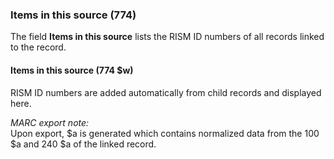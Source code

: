 ### Items in this source (774)

The field **Items in this source** lists the RISM ID numbers of all records linked to the record.  

#### Items in this source (774 $w)  

RISM ID numbers are added automatically from child records and displayed here.

_MARC export note:_  
Upon export, $a is generated which contains normalized data from the 100 $a and 240 $a of the linked record.  
